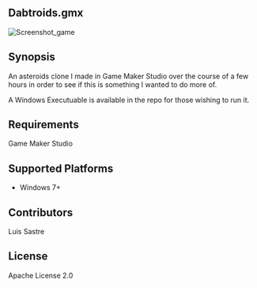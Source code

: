 ## Dabtroids.gmx

![Screenshot_game](http://i.imgur.com/V7NCe7M.png)

## Synopsis

An asteroids clone I made in Game Maker Studio over the course of a few hours in order to see if this is something I wanted to do more of.

A Windows Executuable is available in the repo for those wishing to run it.

## Requirements

Game Maker Studio

## Supported Platforms

* Windows 7+

## Contributors

Luis Sastre

## License

Apache License 2.0
